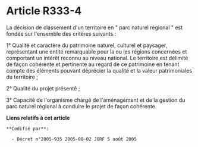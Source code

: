 # Article R333-4

La décision de classement d'un territoire en " parc naturel régional " est fondée sur l'ensemble des critères suivants :

1° Qualité et caractère du patrimoine naturel, culturel et paysager, représentant une entité remarquable pour la ou les
régions concernées et comportant un intérêt reconnu au niveau national. Le territoire est délimité de façon cohérente et
pertinente au regard de ce patrimoine en tenant compte des éléments pouvant déprécier la qualité et la valeur patrimoniales
du territoire ;

2° Qualité du projet présenté ;

3° Capacité de l'organisme chargé de l'aménagement et de la gestion du parc naturel régional à conduire le projet de façon
cohérente.

**Liens relatifs à cet article**

	**Codifié par**:

	  - Décret n°2005-935 2005-08-02 JORF 5 août 2005
